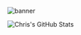 ![banner](https://neonsign.com/wp-content/uploads/2020/03/banner-category-image-scaled.jpg)

![Chris's GitHub Stats](https://github-readme-stats.vercel.app/api?username=ChrisBakaloff&count_private=true)

